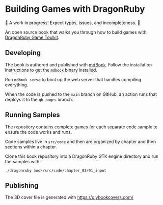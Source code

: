 # Building Games with DragonRuby

🚧 A work in progress! Expect typos, issues, and incompleteness. 🚧

An open source book that walks you through how to build games with [DragonRuby Game Toolkit](https://dragonruby.org/toolkit/game).

## Developing

The book is authored and published with [mdBook](https://rust-lang.github.io/mdBook/guide/installation.html). Follow the installation instructions to get the `mdbook` binary installed.

Run `mdbook serve` to boot up the web server that handles compiling everything.

When the code is pushed to the `main` branch on GitHub, an action runs that deploys it to the `gh-pages` branch.

## Running Samples

The repository contains complete games for each separate code sample to ensure the code works and runs.

Code samples live in `src/code` and then are organized by chapter and then sections within a chapter.

Clone this book repository into a DragonRuby GTK engine directory and run the samples with:

``` console
./dragonruby book/src/code/chapter_03/01_input
```

## Publishing

The 3D cover file is generated with https://diybookcovers.com/

